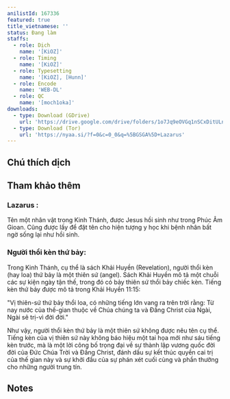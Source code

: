 ```yaml
---
anilistId: 167336
featured: true
title_vietnamese: ''
status: Đang làm
staffs:
  - role: Dịch
    name: '[KiOZ]'
  - role: Timing
    name: '[KiOZ]'
  - role: Typesetting
    name: '[KiOZ], [Hunn]'
  - role: Encode
    name: 'WEB-DL'
  - role: QC
    name: '[moch1oka]'
downloads:
  - type: Download (GDrive)
    url: 'https://drive.google.com/drive/folders/1o7Jq9eOVGq1nSCxDitULnapTufhpsVGX?usp=sharing'
  - type: Download (Tor)
    url: 'https://nyaa.si/?f=0&c=0_0&q=%5BGSGA%5D+Lazarus'
---
```


## Chú thích dịch


## Tham khảo thêm

### Lazarus : 
Tên một nhân vật trong Kinh Thánh, được Jesus hồi sinh như trong Phúc Âm Gioan. Cũng được lấy để đặt tên cho hiện tượng y học khi bệnh nhân bất ngờ sống lại như hồi sinh.

### Người thổi kèn thứ bảy: 
Trong Kinh Thánh, cụ thể là sách Khải Huyền (Revelation), người thổi kèn (hay loa) thứ bảy là một thiên sứ (angel).
Sách Khải Huyền mô tả một chuỗi các sự kiện ngày tận thế, trong đó có bảy thiên sứ thổi bảy chiếc kèn. Tiếng kèn thứ bảy được mô tả trong Khải Huyền 11:15:

"Vị thiên-sứ thứ bảy thổi loa, có những tiếng lớn vang ra trên trời rằng: Từ nay nước của thế-gian thuộc về Chúa chúng ta và Đấng Christ của Ngài, Ngài sẽ trị-vì đời đời."

Như vậy, người thổi kèn thứ bảy là một thiên sứ không được nêu tên cụ thể. Tiếng kèn của vị thiên sứ này không báo hiệu một tai họa mới như sáu tiếng kèn trước, mà là một lời công bố trọng đại về sự thành lập vương quốc đời đời của Đức Chúa Trời và Đấng Christ, đánh dấu sự kết thúc quyền cai trị của thế gian này và sự khởi đầu của sự phán xét cuối cùng và phần thưởng cho những người trung tín.

## Notes
